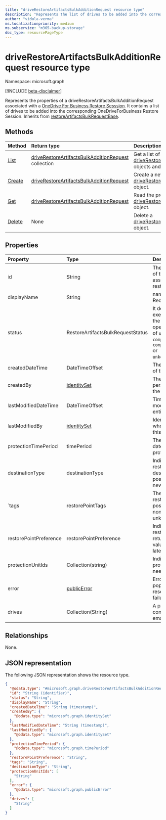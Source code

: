 ```yaml
---
title: "driveRestoreArtifactsBulkAdditionRequest resource type"
description: "Represents the list of drives to be added into the corresponding OneDriveForBusiness Restore Session."
author: "vidula-verma"
ms.localizationpriority: medium
ms.subservice: "m365-backup-storage"
doc_type: resourcePageType
---
```


# driveRestoreArtifactsBulkAdditionRequest resource type

Namespace: microsoft.graph

[!INCLUDE [beta-disclaimer](../../includes/beta-disclaimer.md)]

Represents the properties of a driveRestoreArtifactsBulkAdditionRequest associated with a [OneDrive For Business Restore Sesssion](../resources/onedriveforbusinessrestoresession.md). It contains a list of drives to be added into the corresponding OneDriveForBusiness Restore Session.
Inherits from [restoreArtifactsBulkRequestBase](../resources/restoreartifactsbulkrequestbase.md).


## Methods
|Method|Return type|Description|
|:---|:---|:---|
|[List](../api/onedriveforbusinessrestoresession-list-driverestoreartifactsbulkadditionrequests.md)|[driveRestoreArtifactsBulkAdditionRequest](../resources/driverestoreartifactsbulkadditionrequest.md) collection|Get a list of the [driveRestoreArtifactsBulkAdditionRequest](../resources/driverestoreartifactsbulkadditionrequest.md) objects and their properties.|
|[Create](../api/onedriveforbusinessrestoresession-post-driverestoreartifactsbulkadditionrequests.md)|[driveRestoreArtifactsBulkAdditionRequest](../resources/driverestoreartifactsbulkadditionrequest.md)|Create a new [driveRestoreArtifactsBulkAdditionRequest](../resources/driverestoreartifactsbulkadditionrequest.md) object.|
|[Get](../api/driverestoreartifactsbulkadditionrequest-get.md)|[driveRestoreArtifactsBulkAdditionRequest](../resources/driverestoreartifactsbulkadditionrequest.md)|Read the properties and relationships of a [driveRestoreArtifactsBulkAdditionRequest](../resources/driverestoreartifactsbulkadditionrequest.md) object.|
|[Delete](../api/onedriveforbusinessrestoresession-delete-driverestoreartifactsbulkadditionrequests.md)|None|Delete a [driveRestoreArtifactsBulkAdditionRequest](../resources/driverestoreartifactsbulkadditionrequest.md) object.|

## Properties
|Property|Type|Description|
|:---|:---|:---|
|id|String|The unique identifier of the bulk request associated to the restore session.|
|displayName|String|name of the addition Request.|
|status|RestoreArtifactsBulkRequestStatus|It determines the execution status of the long running operation being one of `unkown`, `active`, `completed`, `completedWithErrors` or `unkonwnFutureValue`.|
|createdDateTime|DateTimeOffset|The time of creation of the bulk request.|
|createdBy|[identitySet](../resources/identityset.md)|The identity of person who created the bulk request.|
|lastModifiedDateTime|DateTimeOffset|Timestamp of last modification of this entity.|
|lastModifiedBy|[identitySet](../resources/identityset.md)|Identity of the person who last modified this entity.|
|protectionTimePeriod|timePeriod|The start and end date time of the protection period.|
|destinationType|destinationType|Indicates the restoration destination. The possible values are: new, inPlace.|
|`tags|restorePointTags|The type of the restore point. The possible values are none, fastRestore, unknownFutureValue.
|restorePointPreference|restorePointPreference|Indicates which restore point to return. The possible values are oldest, latest.|
|protectionUnitIds|Collection(string)|Indicates which protection units we need to restore.|
|error|[publicError](../resources/publicerror.md)|Error details will be populated here for resource resolution failures.|
|drives|Collection(String)|A property which contains the list of email-addresses.|
## Relationships
None.

## JSON representation
The following JSON representation shows the resource type.
<!-- {
  "blockType": "resource",
  "keyProperty": "id",
  "@odata.type": "microsoft.graph.driveRestoreArtifactsBulkAdditionRequest",
  "baseType": "microsoft.graph.restoreArtifactsBulkRequestBase",
  "openType": false
}
-->
``` json
{
  "@odata.type": "#microsoft.graph.driveRestoreArtifactsBulkAdditionRequest",
  "id": "String (identifier)",
  "status": "String",
  "displayName": "String",
  "createdDateTime": "String (timestamp)",
  "createdBy": {
    "@odata.type": "microsoft.graph.identitySet"
  },
  "lastModifiedDateTime": "String (timestamp)",
  "lastModifiedBy": {
    "@odata.type": "microsoft.graph.identitySet"
  },
  "protectionTimePeriod": {
    "@odata.type": "microsoft.graph.timePeriod"
  },
  "restorePointPreference": "String",
  "tags": "String",
  "destinationType": "String",
  "protectionUnitIds": [
    "String"
  ],
  "error": {
    "@odata.type": "microsoft.graph.publicError"
  },
  "drives": [
    "String"
  ]
}
```

